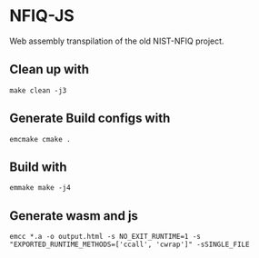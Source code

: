 # NFIQ-JS
Web assembly transpilation of the old NIST-NFIQ project. 

## Clean up with
    make clean -j3

## Generate Build configs with
    emcmake cmake .

## Build with
    emmake make -j4

## Generate wasm and js
    emcc *.a -o output.html -s NO_EXIT_RUNTIME=1 -s "EXPORTED_RUNTIME_METHODS=['ccall', 'cwrap']" -sSINGLE_FILE